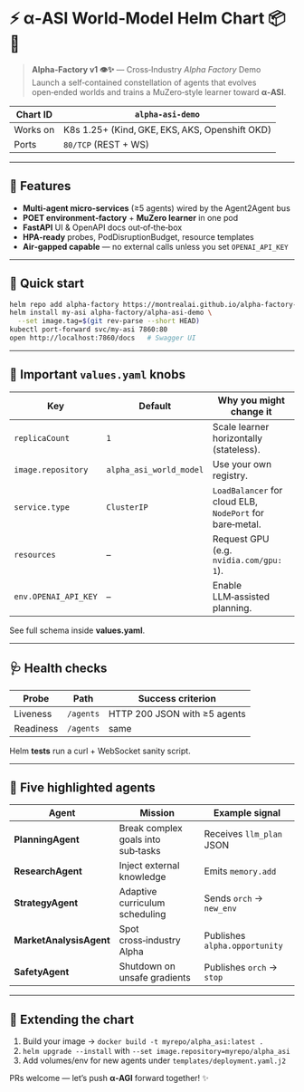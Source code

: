 # ⚡ **α‑ASI World‑Model Helm Chart** 📦💫

> **Alpha‑Factory v1 👁️✨** — Cross‑Industry *Alpha Factory* Demo  
> Launch a self‑contained constellation of agents that evolves open‑ended
> worlds and trains a MuZero‑style learner toward **α‑ASI**.

| Chart ID | `alpha-asi-demo` |
|----------|------------------|
| Works on | K8s 1.25+ (Kind, GKE, EKS, AKS, Openshift OKD) |
| Ports    | `80/TCP` (REST + WS) |

---

## 🌟 Features
* **Multi‑agent micro‑services** (≥5 agents) wired by the Agent2Agent bus
* **POET environment‑factory** + **MuZero learner** in one pod
* **FastAPI** UI & OpenAPI docs out‑of‑the‑box
* **HPA‑ready** probes, PodDisruptionBudget, resource templates
* **Air‑gapped capable** — no external calls unless you set `OPENAI_API_KEY`

---

## 🚀 Quick start

```bash
helm repo add alpha-factory https://montrealai.github.io/alpha-factory-charts
helm install my-asi alpha-factory/alpha-asi-demo \
  --set image.tag=$(git rev-parse --short HEAD)
kubectl port-forward svc/my-asi 7860:80
open http://localhost:7860/docs   # Swagger UI
```

---

## 🔧 Important `values.yaml` knobs

| Key | Default | Why you might change it |
|-----|---------|-------------------------|
| `replicaCount` | `1` | Scale learner horizontally (stateless). |
| `image.repository` | `alpha_asi_world_model` | Use your own registry. |
| `service.type` | `ClusterIP` | `LoadBalancer` for cloud ELB, `NodePort` for bare‑metal. |
| `resources` | – | Request GPU (e.g. `nvidia.com/gpu: 1`). |
| `env.OPENAI_API_KEY` | – | Enable LLM‑assisted planning. |

See full schema inside **values.yaml**.

---

## 🩺 Health checks

| Probe      | Path     | Success criterion |
|------------|----------|-------------------|
| Liveness   | `/agents` | HTTP 200 JSON with ≥5 agents |
| Readiness  | `/agents` | same |

Helm **tests** run a curl + WebSocket sanity script.

---

## 🤖 Five highlighted agents

| Agent | Mission | Example signal |
|-------|---------|----------------|
| **PlanningAgent** | Break complex goals into sub‑tasks | Receives `llm_plan` JSON |
| **ResearchAgent** | Inject external knowledge | Emits `memory.add` |
| **StrategyAgent** | Adaptive curriculum scheduling | Sends `orch` → `new_env` |
| **MarketAnalysisAgent** | Spot cross‑industry Alpha | Publishes `alpha.opportunity` |
| **SafetyAgent** | Shutdown on unsafe gradients | Publishes `orch` → `stop` |

---

## 🧩 Extending the chart

1. Build your image → `docker build -t myrepo/alpha_asi:latest .`  
2. `helm upgrade --install` with `--set image.repository=myrepo/alpha_asi`  
3. Add volumes/env for new agents under `templates/deployment.yaml.j2`

PRs welcome — let’s push **α‑AGI** forward together! ✨
